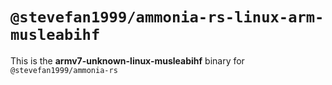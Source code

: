 # `@stevefan1999/ammonia-rs-linux-arm-musleabihf`

This is the **armv7-unknown-linux-musleabihf** binary for `@stevefan1999/ammonia-rs`
